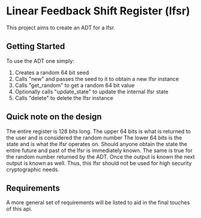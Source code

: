 # Linear Feedback Shift Register (lfsr)
This project aims to create an ADT for a lfsr.

## Getting Started
To use the ADT one simply:
1. Creates a random 64 bit seed
2. Calls "new" and passes the seed to it to obtain a new lfsr instance
3. Calls "get_random" to get a random 64 bit value
4. Optionally calls "update_state" to update the internal lfsr state
4. Calls "delete" to delete the lfsr instance

## Quick note on the design
The entire register is 128 bits long. The
upper 64 bits is what is returned to the user and is considered the random number
The lower 64 bits is the state and is what the lfsr operates on. Should anyone
obtain the state the entire future and past of the lfsr is immediately known.
The same is true for the random number returned by the ADT. Once the output is
known the next output is known as well. Thus, this lfsr should not be used for
high security cryptographic needs.

## Requirements
A more general set of requirements will be listed to aid in the final touches
of this api.
